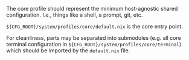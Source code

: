 The core profile should represent the minimum host-agnostic shared configuration.
I.e., things like a shell, a prompt, git, etc.

`${CFG_ROOT}/system/profiles/core/default.nix` is the core entry point.

For cleanliness, parts may be separated into submodules (e.g. all core terminal configuration in `${CFG_ROOT}/system/profiles/core/terminal`) which should be imported by the `default.nix` file.
